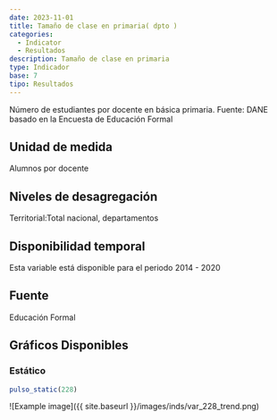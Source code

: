 ```yaml
---
date: 2023-11-01
title: Tamaño de clase en primaria( dpto )
categories:
  - Indicator
  - Resultados
description: Tamaño de clase en primaria
type: Indicador
base: 7
tipo: Resultados
--- 
```


Número de estudiantes por docente en básica primaria.
Fuente: DANE basado en la Encuesta de Educación Formal

## Unidad de medida
Alumnos por docente

## Niveles de desagregación
Territorial:Total nacional, departamentos

## Disponibilidad temporal
Esta variable está disponible para el periodo 2014 - 2020

## Fuente
Educación Formal

## Gráficos Disponibles

### Estático

``` R
pulso_static(228)
```

![Example image]({{ site.baseurl }}/images/inds/var_228_trend.png)